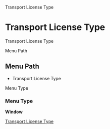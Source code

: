 
Transport License Type
# Transport License Type


Transport License Type

Menu Path
## Menu Path



- Transport License Type

Menu Type
### Menu Type

**Window**


[Transport License Type](../../functional-guide/window/window-transport-license-type.md)